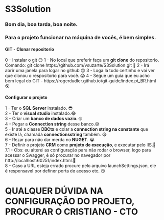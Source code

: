 # S3Solution

<h3>Bom dia, boa tarda, boa noite.</h3>

<h3>Para o projeto funcionar na máquina de vocês, é bem simples.</h3>

<h4> GIT - Clonar repositorio </h2>
0 - Instalar o git 😶
1 - No local que preferir faça um <b>git clone</b> do repositorio. Comando: git clone https://github.com/vsuzarte/S3Solution.git 🥴
2 - Irá abrir uma janela para logar no github 🙃
3 - Loga lá tudo certinho e vai ver que clonou o respositorio para você. 😱
4 - Segue um guia que eu acho bem legal do GIT - https://rogerdudler.github.io/git-guide/index.pt_BR.html 😮

<h4> Configurar o projeto </h3>

1 - Ter o <b>SQL Server</b> instalado. 😎 <br>
2 - Ter o <b>visual studio</b> instalado.😂  <br>
3 - Criar um <b>banco de dados vazio</b>. 🙄 <br>
4 - Pegar a <b>Connection string</b> desse banco.😥 <br>
5 - Ir até a classe <b>DBCtx</b> e colar a <b>connection string na constante</b> que existe lá, chamada <b>connectionsstring</b> também. 😪<br>
6 - Rezar para não dar merda no <b>NUGET</b>. 😭<br>
7 - Definir o projeto <b>CRM</b> como <b>projeto de execução</b>, e executar pelo IIS.🥱 <br>
7.1 - Obs: eu alterei as configuração para não rodar o browser, logo para acessar o Swagger, é só procurar no navegador por http://localhost:60251/index.html.🤗 <br>
8 - Caso a URL esteja errado procure pelo arquivo launchSettings.json, ele é responsavel por definer porta de acesso etc. 😏<br>

<h1>QUALQUER DÚVIDA NA CONFIGURAÇÃO DO PROJETO, PROCURAR O CRISTIANO - CTO </h1>
